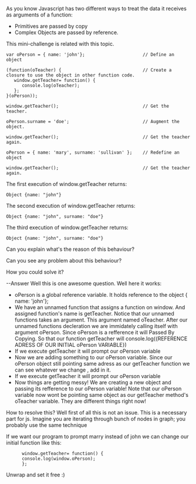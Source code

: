 As you know Javascript has two different ways to treat the data it receives as arguments of a function:

* Primitives are passed by copy
* Complex Objects are passed by reference.

This mini-challenge is related with this topic.

	var oPerson = { name: 'john'};						// Define an object

	(function(oTeacher) {								// Create a closure to use the object in other function code.
	   window.getTeacher= function() {
		  console.log(oTeacher);
	   };
	}(oPerson));

	window.getTeacher();								// Get the teacher.

	oPerson.surname = 'doe';							// Augment the object.

	window.getTeacher();								// Get the teacher again.

	oPerson = { name: 'mary', surname: 'sullivan' };	// Redefine an object

	window.getTeacher();								// Get the teacher again.

The first execution of window.getTeacher returns:

	Object {name: "john"}

The second execution of window.getTeacher returns:

	Object {name: "john", surname: "doe"}

The third execution of window.getTeacher returns:

	Object {name: "john", surname: "doe"}

Can you explain what's the reason of this behaviour?

Can you see any problem about this behaviour?

How you could solve it?


--Answer
Well this is one awesome question. Well here it works:
* oPerson is a global reference variable. It holds reference to the object { name: 'john'};
* We have an unnamed function that assigns a function on window. And assigned function's name is getTeacher. Notice that our unnamed functions takes an argument. This argument named oTeacher. After our unnamed functions decleration we are immidately calling itself with argument oPerson. Since oPerson is a refference it will Passed By Copying. So that our function getTeacher will console.log({REFERENCE ADRESS OF OUR INITIAL oPerson VARIABLE})	
* If we execute getTeacher it will prompt our oPerson variable
* Now we are adding something to our oPerson variable. Since our oPerson object still pointing same adress as our getTeacher function we can see whatever we change , add in it.
* If we execute getTeacher it will prompt our oPerson variable
* Now things are getting messy! We are creating a new object and passing its refference to our oPerson variable! Note that our oPerson variable now wont be pointing same object as our getTeacher method's oTeacher variable. They are different things right now!
	
How to resolve this?
Well first of all this is not an issue. This is a necessary part for js. Imagine you are iterating through bunch of nodes in graph; you probably use the same technique
	
If we want our program to prompt marry instead of john we can change our initial function like this:
	
		  window.getTeacher= function() {
		  console.log(window.oPerson); 
		  };
	
Unwrap and set it free :)
	
